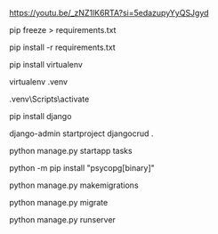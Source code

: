 https://youtu.be/_zNZ1lK6RTA?si=5edazupyYyQSJgyd

pip freeze > requirements.txt

pip install -r requirements.txt


pip install virtualenv

virtualenv .venv

.venv\Scripts\activate


pip install django

django-admin startproject djangocrud .

python manage.py startapp tasks

python -m pip install "psycopg[binary]"

python manage.py makemigrations

python manage.py migrate

python manage.py runserver
